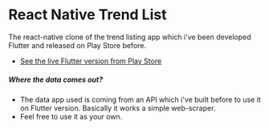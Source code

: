 # React Native Trend List

The react-native clone of the trend listing app which i've been developed Flutter and released on Play Store before.

  - [See the live Flutter version from Play Store](https://play.google.com/store/apps/details?id=com.viennasoft.trendler)


##### Where the data comes out?

  - The data app used is coming from an API which i've built before to use it on Flutter version. Basically it works a simple web-scraper.
  - Feel free to use it as your own.